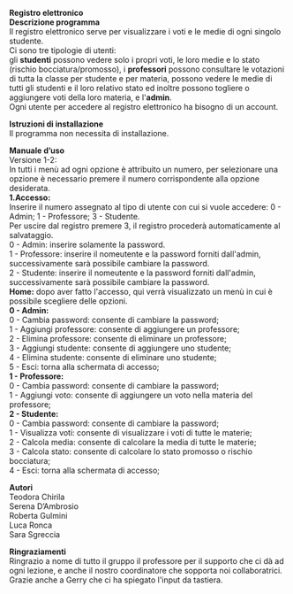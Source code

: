 <b>Registro elettronico</b></br>
<b>Descrizione programma</b></br>
Il registro elettronico serve per visualizzare i voti e le medie di ogni singolo studente.</br>
Ci sono tre tipologie di utenti:</br>
gli <b>studenti</b> possono vedere solo i propri voti, le loro medie e lo stato (rischio bocciatura/promosso), i <b>professori</b> possono consultare le votazioni di tutta la classe per studente e per materia, possono vedere le medie di tutti gli studenti e il loro relativo stato ed inoltre possono togliere o aggiungere voti della loro materia, e l'<b>admin</b>.</br>
Ogni utente per accedere al registro elettronico ha bisogno di un account.</p>

<b>Istruzioni di installazione</b></br>
Il programma non necessita di installazione.

<b>Manuale d’uso</b></br>
Versione 1-2:</br>
In tutti i menù ad ogni opzione è attribuito un numero, per selezionare una opzione è necessario premere il numero corrispondente alla opzione desiderata.</br>
<b>1.Accesso:</b></br>
Inserire il numero assegnato al tipo di utente con cui si vuole accedere: 0 - Admin; 1 - Professore; 3 - Studente.</br>
Per uscire dal registro premere 3, il registro procederà automaticamente al salvataggio.</br>
0 - Admin: inserire solamente la password.</br>
1 - Professore: inserire il nomeutente e la password forniti dall'admin, successivamente sarà possibile cambiare la password.</br>
2 - Studente: inserire il nomeutente e la password forniti dall'admin, successivamente sarà possibile cambiare la password.</br>
<b>Home:</b> dopo aver fatto l'accesso, qui verrà visualizzato un menù in cui è possibile scegliere delle opzioni.</br>
<b>0 - Admin:</b></br>
0 - Cambia password: consente di cambiare la password;</br>
1 - Aggiungi professore: consente di aggiungere un professore;</br>
2 - Elimina professore: consente di eliminare un professore;</br>
3 - Aggiungi studente: consente di aggiungere uno studente;</br>
4 - Elimina studente: consente di eliminare uno studente;</br>
5 - Esci: torna alla schermata di accesso;</br>
<b>1 - Professore:</b></br>
0 - Cambia password: consente di cambiare la password;</br>
1 - Aggiungi voto: consente di aggiungere un voto nella materia del professore;</br>
<b>2 - Studente:</b></br>
0 - Cambia password: consente di cambiare la password;</br>
1 - Visualizza voti: consente di visualizzare i voti di tutte le materie;</br>
2 - Calcola media: consente di calcolare la media di tutte le materie;</br>
3 - Calcola stato: consente di calcolare lo stato promosso o rischio bocciatura;</br>
4 - Esci: torna alla schermata di accesso;</br>

<b>Autori</b></br>
Teodora Chirila</br>
Serena D’Ambrosio</br>
Roberta Gulmini</br>
Luca Ronca</br>
Sara Sgreccia</br>

<b>Ringraziamenti</b></br>
Ringrazio a nome di tutto il gruppo il professore per il supporto che ci dà ad ogni lezione, e anche il nostro coordinatore che sopporta noi collaboratrici. Grazie anche a Gerry che ci ha spiegato l'input da tastiera.


